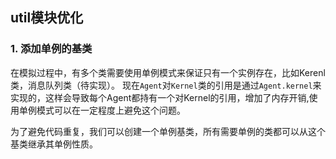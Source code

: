 ## util模块优化

### 1. 添加单例的基类

在模拟过程中，有多个类需要使用单例模式来保证只有一个实例存在，比如Kerenl类，消息队列类（待实现）。
现在`Agent`对`Kernel`类的引用是通过`Agent.kernel`来实现的，这样会导致每个Agent都持有一个对Kernel的引用，增加了内存开销,使用单例模式可以在一定程度上避免这个问题。

为了避免代码重复，我们可以创建一个单例基类，所有需要单例的类都可以从这个基类继承其单例性质。

